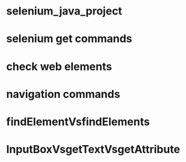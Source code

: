 # selenium_java_project
# selenium get commands
# check web elements
# navigation commands
# findElementVsfindElements
# InputBoxVsgetTextVsgetAttribute
